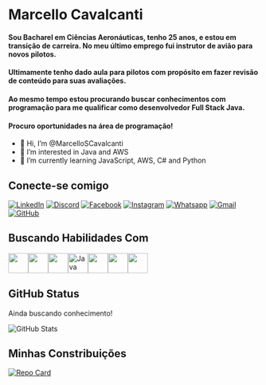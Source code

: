 # Marcello Cavalcanti
#### Sou Bacharel em Ciências Aeronáuticas, tenho 25 anos, e estou em transição de carreira. No meu último emprego fui instrutor de avião para novos pilotos. 
#### Ultimamente tenho dado aula para pilotos  com propósito em fazer revisão de conteúdo para suas avaliações.
#### Ao mesmo tempo estou procurando buscar conhecimentos com programação para me qualificar como desenvolvedor Full Stack Java.
#### Procuro oportunidades na área de programação!
- 👋 Hi, I’m @MarcelloSCavalcanti
- 👀 I’m interested in Java and AWS
- 🌱 I’m currently learning JavaScript, AWS, C# and Python
## Conecte-se comigo

[![LinkedIn](https://img.shields.io/badge/LinkedIn-808080?style=for-the-badge&logo=linkedin&logoColor=0E76A8)](https://www.linkedin.com/in/marcello-cavalcanti-84871b1b3/)
[![Discord](https://img.shields.io/badge/Discord-808080?style=for-the-badge&logo=discord)](https://discordapp.com/users/marcello_cavalcanti)
[![Facebook](https://img.shields.io/badge/Facebook-808080?style=for-the-badge&logo=facebook)](https://www.facebook.com/marcellonovaes.marcellonovaes)
[![Instagram](https://img.shields.io/badge/Instagram-808080?style=for-the-badge&logo=instagram)](https://www.instagram.com/marcello_cavalcanti/)
[![Whatsapp](https://img.shields.io/badge/whatsapp-808080?style=for-the-badge&logo=whatsapp)](https://api.whatsapp.com/send/?phone=5521988180878&text&type=phone_number&app_absent=0)
[![Gmail](https://img.shields.io/badge/gmail-808080?style=for-the-badge&logo=gmail)](mailto:marcellonovaes98@gmail.com?subject=&body=)
[![GitHub](https://img.shields.io/badge/GitHub-808080?style=for-the-badge&logo=GitHub)](https://github.com/MarcelloSCavalcanti)


## Buscando Habilidades Com
<img src="https://cdn.jsdelivr.net/gh/devicons/devicon/icons/html5/html5-original-wordmark.svg" width="40" height="40"/><img src="https://cdn.jsdelivr.net/gh/devicons/devicon/icons/css3/css3-original-wordmark.svg" width="40" height="40"/><img src="https://cdn.jsdelivr.net/gh/devicons/devicon/icons/javascript/javascript-original.svg" width="40" height="40"/><img loading="lazy" src="https://cdn.jsdelivr.net/gh/devicons/devicon/icons/java/java-original.svg" alt="Java" width="40" height="40"/><img src="https://cdn.jsdelivr.net/gh/devicons/devicon/icons/c/c-original.svg" width="40" height="40"/><img src="https://cdn.jsdelivr.net/gh/devicons/devicon/icons/git/git-original.svg" width="40" height="40"/><img src="https://cdn.jsdelivr.net/gh/devicons/devicon/icons/github/github-original.svg" width="40" height="40"/>

## GitHub Status
Ainda buscando conhecimento!

![GitHub Stats](https://github-readme-stats.vercel.app/api?username=MarcelloSCavalcanti&theme=transparent&bg_color=000&border_color=30A3DC&show_icons=true&icon_color=30A3DC&title_color=E94D5F&text_color=FFF)

## Minhas Constribuições
[![Repo Card](https://github-readme-stats.vercel.app/api/pin/?username=MarcelloSCavalcanti&repo=site_CRAFTMANSHIP_ART&bg_color=000&border_color=30A3DC&show_icons=true&icon_color=30A3DC&title_color=E94D5F&text_color=FFF)](https://github.com/MarcelloSCavalcanti/site_CRAFTMANSHIP_ART)
